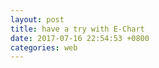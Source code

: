 ```yaml
---
layout: post
title: have a try with E-Chart
date: 2017-07-16 22:54:53 +0800
categories: web
---
```



<div id="main" style="width: 600px;height:400px;"></div>
<script type="text/javascript">
        // 基于准备好的dom，初始化echarts实例
        var myChart = echarts.init(document.getElementById('main'));
        
       
var refresh=window.setInterval(function(){
  // call your function here
	//location.reload();
	$.getJSON('https://dev.genghuiluo.cn/feed/weibo/realtimehot.json', function(data){
		$.each( data, function( key, val ) {
			alert(val.key_text)	
        });
	})	
},3000);        


</script>
